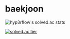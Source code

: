 # baekjoon

![hyp3rflow's solved.ac stats](https://github-readme-solvedac.hyp3rflow.vercel.app/api/?handle=chainjaxx)

[![solved.ac tier](http://mazassumnida.wtf/api/v2/generate_badge?boj=chainjaxx)](https://solved.ac/chainjaxx)
